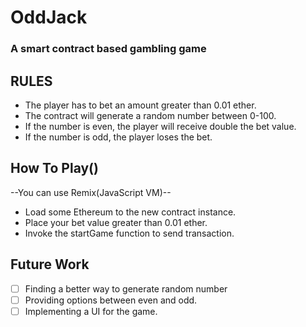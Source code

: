 # OddJack
### A smart contract based gambling game

## RULES
* The player has to bet an amount greater than 0.01 ether.
* The contract will generate a random number between 0-100. 
* If the number is even, the player will receive double the bet value.
* If the number is odd, the player loses the bet.

## How To Play()
--You can use Remix(JavaScript VM)--
* Load some Ethereum to the new contract instance.
* Place your bet value greater than 0.01 ether.
* Invoke the startGame function to send transaction.

## Future Work

- [ ] Finding a better way to generate random number  
- [ ] Providing options between even and odd.
- [ ] Implementing a UI for the game.
